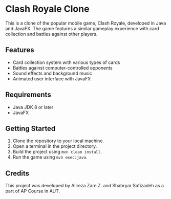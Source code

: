 
# Clash Royale Clone

This is a clone of the popular mobile game, Clash Royale, developed in Java and JavaFX. The game features a similar gameplay experience with card collection and battles against other players. 

## Features

- Card collection system with various types of cards
- Battles against computer-controlled opponents
- Sound effects and background music
- Animated user interface with JavaFX

## Requirements

- Java JDK 8 or later
- JavaFX


## Getting Started

1. Clone the repository to your local machine.
2. Open a terminal in the project directory.
3. Build the project using `mvn clean install`.
4. Run the game using `mvn exec:java`.


## Credits

This project was developed by Alireza Zare Z. and Shahryar Safizadeh as a part of AP Course in AUT. 
